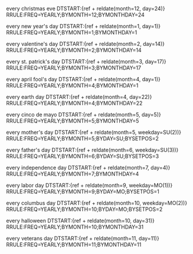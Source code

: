 every christmas eve
DTSTART:{ref + reldate(month=12, day=24)}
RRULE:FREQ=YEARLY;BYMONTH=12;BYMONTHDAY=24

every new year's day
DTSTART:{ref + reldate(month=1, day=1)}
RRULE:FREQ=YEARLY;BYMONTH=1;BYMONTHDAY=1

every valentine's day
DTSTART:{ref + reldate(month=2, day=14)}
RRULE:FREQ=YEARLY;BYMONTH=2;BYMONTHDAY=14

every st. patrick's day
DTSTART:{ref + reldate(month=3, day=17)}
RRULE:FREQ=YEARLY;BYMONTH=3;BYMONTHDAY=17

every april fool's day
DTSTART:{ref + reldate(month=4, day=1)}
RRULE:FREQ=YEARLY;BYMONTH=4;BYMONTHDAY=1

every earth day
DTSTART:{ref + reldate(month=4, day=22)}
RRULE:FREQ=YEARLY;BYMONTH=4;BYMONTHDAY=22

every cinco de mayo
DTSTART:{ref + reldate(month=5, day=5)}
RRULE:FREQ=YEARLY;BYMONTH=5;BYMONTHDAY=5

every mother's day
DTSTART:{ref + reldate(month=5, weekday=SU(2))}
RRULE:FREQ=YEARLY;BYMONTH=5;BYDAY=SU;BYSETPOS=2

every father's day
DTSTART:{ref + reldate(month=6, weekday=SU(3))}
RRULE:FREQ=YEARLY;BYMONTH=6;BYDAY=SU;BYSETPOS=3

every independence day
DTSTART:{ref + reldate(month=7, day=4)}
RRULE:FREQ=YEARLY;BYMONTH=7;BYMONTHDAY=4

every labor day
DTSTART:{ref + reldate(month=9, weekday=MO(1))}
RRULE:FREQ=YEARLY;BYMONTH=9;BYDAY=MO;BYSETPOS=1

every columbus day
DTSTART:{ref + reldate(month=10, weekday=MO(2))}
RRULE:FREQ=YEARLY;BYMONTH=10;BYDAY=MO;BYSETPOS=2

every halloween
DTSTART:{ref + reldate(month=10, day=31)}
RRULE:FREQ=YEARLY;BYMONTH=10;BYMONTHDAY=31

every veterans day
DTSTART:{ref + reldate(month=11, day=11)}
RRULE:FREQ=YEARLY;BYMONTH=11;BYMONTHDAY=11
